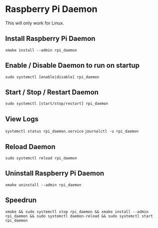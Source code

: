 # Raspberry Pi Daemon

This will only work for Linux.

## Install Raspberry Pi Daemon
`xmake install --admin rpi_daemon`

## Enable / Disable Daemon to run on startup
`sudo systemctl [enable|disable] rpi_daemon`

## Start / Stop / Restart Daemon
`sudo systemctl [start/stop/restart] rpi_daemon`

## View Logs
`systemctl status rpi_daemon.service`
`journalctl -u rpi_daemon`

## Reload Daemon
`sudo systemctl reload rpi_daemon`

## Uninstall Raspberry Pi Daemon
`xmake uninstall --admin rpi_daemon`

## Speedrun
`xmake && sudo systemctl stop rpi_daemon && xmake install --admin rpi_daemon && sudo systemctl daemon-reload && sudo systemctl start rpi_daemon`